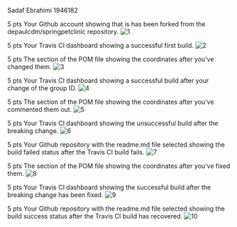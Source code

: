 Sadaf Ebrahimi 1946182

5 pts Your Github account showing that is has been forked from the depaulcdm/springpetclinic
repository.
![1](https://github.com/SadafEbraahimi/spring-petclinic/blob/master/images/1.PNG)

5 pts Your Travis CI dashboard showing a successful first build.
![2](https://github.com/SadafEbraahimi/spring-petclinic/blob/master/images/2.PNG)

5 pts The section of the POM file showing the coordinates after you’ve changed them.
![3](https://github.com/SadafEbraahimi/spring-petclinic/blob/master/images/3.PNG)

5 pts Your Travis CI dashboard showing a successful build after your change of the group
ID.
![4](https://github.com/SadafEbraahimi/spring-petclinic/blob/master/images/4.PNG)

5 pts The section of the POM file showing the coordinates after you’ve commented them
out.
![5](https://github.com/SadafEbraahimi/spring-petclinic/blob/master/images/5.PNG)

5 pts Your Travis CI dashboard showing the unsuccessful build after the breaking change.
![6](https://github.com/SadafEbraahimi/spring-petclinic/blob/master/images/6.PNG)

5 pts Your Github repository with the readme.md file selected showing the build failed
status after the Travis CI build fails.
![7](https://github.com/SadafEbraahimi/spring-petclinic/blob/master/images/7.PNG)

5 pts The section of the POM file showing the coordinates after you’ve fixed them.
![8](https://github.com/SadafEbraahimi/spring-petclinic/blob/master/images/8.PNG)

5 pts Your Travis CI dashboard showing the successful build after the breaking change has
been fixed.
![9](https://github.com/SadafEbraahimi/spring-petclinic/blob/master/images/9.PNG)

5 pts Your Github repository with the readme.md file selected showing the build success
status after the Travis CI build has recovered.
![10](https://github.com/SadafEbraahimi/spring-petclinic/blob/master/images/10.PNG)

